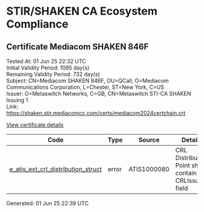 # STIR/SHAKEN CA Ecosystem Compliance

## Certificate Mediacom SHAKEN 846F

Tested At: 01 Jun 25 22:32 UTC\
Initial Validity Period: 1095 day(s)\
Remaining Validity Period: 732 day(s)\
Subject: CN=Mediacom SHAKEN 846F, OU=QCall, O=Mediacom Communications Corporation, L=Chester, ST=New York, C=US\
Issuer: O=Metaswitch Networks, C=GB, CN=Metaswitch STI-CA SHAKEN Issuing 1\
Link: https://shaken.stir.mediacomcc.com/certs/mediacom2024certchain.crt

[View certificate details](https://x509.io/?cert=MIICwjCCAmigAwIBAgIQedZlrolFkQ9%2Bh7JVSx3WcTAKBggqhkjOPQQDAjBYMSswKQYDVQQDDCJNZXRhc3dpdGNoIFNUSS1DQSBTSEFLRU4gSXNzdWluZyAxMQswCQYDVQQGEwJHQjEcMBoGA1UECgwTTWV0YXN3aXRjaCBOZXR3b3JrczAeFw0yNDA2MDMxNzE0MDJaFw0yNzA2MDMxNzE0MDJaMIGPMQswCQYDVQQGEwJVUzERMA8GA1UECAwITmV3IFlvcmsxEDAOBgNVBAcMB0NoZXN0ZXIxLDAqBgNVBAoMI01lZGlhY29tIENvbW11bmljYXRpb25zIENvcnBvcmF0aW9uMQ4wDAYDVQQLDAVRQ2FsbDEdMBsGA1UEAwwUTWVkaWFjb20gU0hBS0VOIDg0NkYwWTATBgcqhkjOPQIBBggqhkjOPQMBBwNCAARVuBMhAubvf3AWid73jYkPS4BIORyx5fvlQRwokLo0%2FSFyUkohfAK3LVBdkQDkspwD%2FW2VdRf4Z5dJ9Wmct6Yso4HbMIHYMAwGA1UdEwEB%2FwQCMAAwDgYDVR0PAQH%2FBAQDAgeAMBYGCCsGAQUFBwEaBAowCKAGFgQ4NDZGMEcGA1UdHwRAMD4wPKA6oDiGNmh0dHBzOi8vYXV0aGVudGljYXRlLWFwaS5pY29uZWN0aXYuY29tL2Rvd25sb2FkL3YxL2NybDAXBgNVHSAEEDAOMAwGCmCGSAGG%2FwkBAQQwHQYDVR0OBBYEFEeO71dGDyilYk6bq47EVbaMUFZoMB8GA1UdIwQYMBaAFM0epwAQENoyHWkaOdXSRgssPIfWMAoGCCqGSM49BAMCA0gAMEUCIBlvh7giMDVTSj5yJuNhfqDTqARgqsYxxJ6XPsF3XtkfAiEA3gxx%2BxbZSvRenK%2Br66bLETRVFlIdxT8kZUWeOPwYfLA%3D)

| Code | Type | Source | Details |
|------|------|--------|---------|
| [e_atis_ext_crl_distribution_struct](../../ISSUES/e_atis_ext_crl_distribution_struct/README.md) | error | ATIS1000080 | CRL Distribution Point shall contain a CRLIssuer field |


Generated: 01 Jun 25 22:39 UTC